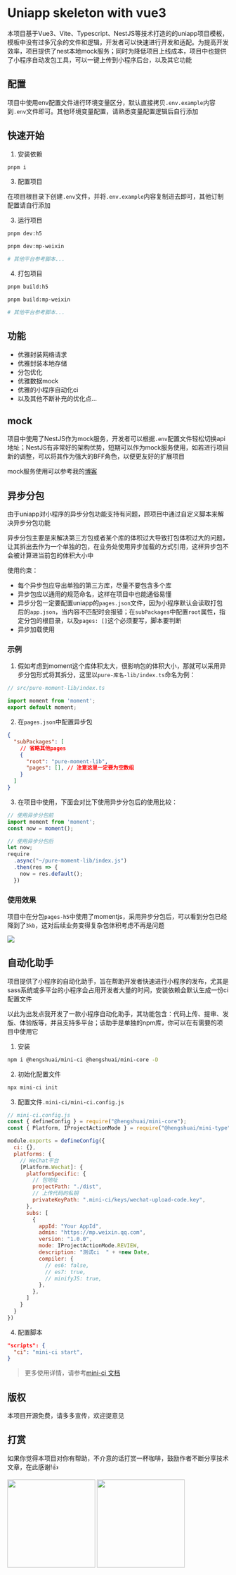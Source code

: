 # Uniapp skeleton with vue3 

本项目基于Vue3、Vite、Typescript、NestJS等技术打造的的uniapp项目模板，模板中没有过多冗余的文件和逻辑，开发者可以快速进行开发和适配。为提高开发效率，项目提供了nest本地mock服务；同时为降低项目上线成本，项目中也提供了小程序自动发包工具，可以一键上传到小程序后台，以及其它功能

## 配置
项目中使用env配置文件进行环境变量区分，默认直接拷贝`.env.example`内容到`.env`文件即可。其他环境变量配置，请熟悉变量配置逻辑后自行添加

## 快速开始

1. 安装依赖
```sh
pnpm i
```

3. 配置项目

在项目根目录下创建`.env`文件，并将`.env.example`内容复制进去即可，其他订制配置请自行添加

3. 运行项目
```sh
pnpm dev:h5

pnpm dev:mp-weixin

# 其他平台参考脚本...
```

4. 打包项目
```sh
pnpm build:h5

pnpm build:mp-weixin

# 其他平台参考脚本...
```

## 功能
- 优雅封装网络请求
- 优雅封装本地存储
- 分包优化
- 优雅数据mock
- 优雅的小程序自动化ci
- 以及其他不断补充的优化点...

## mock
项目中使用了NestJS作为mock服务，开发者可以根据`.env`配置文件轻松切换api地址；NestJS有非常好的架构优势，短期可以作为mock服务使用，如若进行项目新的调整，可以将其作为强大的BFF角色，以便更友好的扩展项目

mock服务使用可以参考我的[博客](https://blog.usword.cn/frontend/nestjs/base.html)

## 异步分包
由于uniapp对小程序的异步分包功能支持有问题，顾项目中通过自定义脚本来解决异步分包功能

异步分包主要是来解决第三方包或者某个库的体积过大导致打包体积过大的问题，让其拆出去作为一个单独的包，在业务处使用异步加载的方式引用，这样异步包不会被计算进当前包的体积大小中

使用约束：
- 每个异步包应导出单独的第三方库，尽量不要包含多个库
- 异步包应以通用的规范命名，这样在项目中也能通俗易懂
- 异步分包一定要配置uniapp的`pages.json`文件，因为小程序默认会读取打包后的`app.json`，当内容不匹配时会报错；在`subPackages`中配置`root`属性，指定分包的根目录，以及`pages: []`这个必须要写，脚本要判断
- 异步加载使用

### 示例
1. 假如考虑到moment这个库体积太大，很影响包的体积大小，那就可以采用异步分包形式将其拆分，这里以`pure-库名-lib/index.ts`命名为例：

```ts
// src/pure-moment-lib/index.ts

import moment from 'moment';
export default moment;
```

2. 在`pages.json`中配置异步包
```json
{
  "subPackages": [
    // 省略其他pages
    {
      "root": "pure-moment-lib",
      "pages": [], // 注意这里一定要为空数组
    }
  ]
}
```

3. 在项目中使用，下面会对比下使用异步分包后的使用比较：
```ts
// 使用异步分包前
import moment from 'moment';
const now = moment();

// 使用异步分包后
let now;
require
  .async("~/pure-moment-lib/index.js")
  .then(res => {
    now = res.default();
  })
```

### 使用效果
项目中在分包`pages-h5`中使用了momentjs，采用异步分包后，可以看到分包已经降到了`3kb`，这对后续业务变得复杂包体积考虑不再是问题

![](https://ihengshuai-demo1.oss-cn-beijing.aliyuncs.com/mp-bundler-analyzer.png)

## 自动化助手
项目提供了小程序的自动化助手，旨在帮助开发者快速进行小程序的发布，尤其是sass系统或多平台的小程序会占用开发者大量的时间，安装依赖会默认生成一份ci配置文件

以此为出发点我开发了一款小程序自动化助手，其功能包含：代码上传、提审、发版、体验版等，并且支持多平台；该助手是单独的npm库，你可以在有需要的项目中使用它

1. 安装
```sh
npm i @hengshuai/mini-ci @hengshuai/mini-core -D 
```

2. 初始化配置文件
```sh
npx mini-ci init
```

3. 配置文件`.mini-ci/mini-ci.config.js`
```js
// mini-ci.config.js
const { defineConfig } = require("@hengshuai/mini-core");
const { Platform, IProjectActionMode } = require("@hengshuai/mini-type");

module.exports = defineConfig({
  ci: {},
  platforms: {
    // WeChat平台
    [Platform.Wechat]: {
      platformSpecific: {
        // 包地址
        projectPath: "./dist",
        // 上传代码的私钥
        privateKeyPath: ".mini-ci/keys/wechat-upload-code.key",
      },
      subs: [
        {
          appId: "Your AppId",
          admin: "https://mp.weixin.qq.com",
          version: "1.0.0",
          mode: IProjectActionMode.REVIEW,
          description: "测试ci  " + +new Date,
          compiler: {
            // es6: false,
            // es7: true,
            // minifyJS: true,
          },
        },
      ]
    }
  }
})
```

4. 配置脚本
```package.json
"scripts": {
  "ci": "mini-ci start",
}
```

> 更多使用详情，请参考[mini-ci 文档](https://github.com/ihengshuai/mini-ci)

## 版权
本项目开源免费，请多多宣传，欢迎提意见

## 打赏
如果你觉得本项目对你有帮助，不介意的话打赏一杯咖啡，鼓励作者不断分享技术文章，在此感谢!:thumbsup:

<div>
<img src="https://ihengshuai-demo1.oss-cn-beijing.aliyuncs.com/005HV6Avgy1h72anu40usj30dw0dw40j.jpg" width=200>
<img src="https://ihengshuai-demo1.oss-cn-beijing.aliyuncs.com/005HV6Avgy1h72ap99ym1j30b40b4abq.jpg" width=200>
</div>